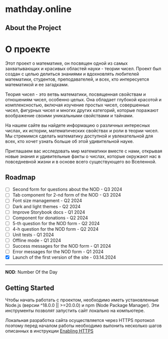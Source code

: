 # mathday.online

## About the Project
# О проекте

Этот проект о математике, он посвящен одной из самых захватывающих и красивых областей науки - теории чисел. Проект был создан с целью делиться знаниями и вдохновлять любителей математики, студентов, преподавателей, и всех, кто интересуется математикой и ее загадками.

Теория чисел - это ветвь математики, посвященная свойствам и отношениям чисел, особенно целых. Она обладает глубокой красотой и комплексностью, включая изучение простых чисел, совершенных чисел, фигурных чисел и многих других категорий, которые поражают воображение своими уникальными свойствами и тайнами.

На нашем сайте вы найдете информацию о различных интересных числах, их истории, математических свойствах и роли в теории чисел. Мы стремимся сделать математику доступной и увлекательной для всех, кто хочет узнать больше об этой удивительной науке.

Приглашаем вас исследовать мир математики вместе с нами, открывая новые знания и удивительные факты о числах, которые окружают нас в повседневной жизни и в основе всего существующего во Вселенной.

## Roadmap

- [ ] Second form for questions about the NOD - Q3 2024
- [ ] Tab component for 2-nd form of the NOD - Q3 2024
- [ ] Font size management - Q2 2024
- [ ] Dark and light themes - Q2 2024
- [ ] Improve Storybook docs - Q1 2024
- [ ] Component for donations - Q2 2024
- [ ] 5-th question for the NOD form - Q2 2024
- [ ] 4-h question for the NOD form - Q2 2024
- [ ] Unit tests - Q1 2024
- [ ] Offline mode - Q1 2024
- [ ] Success messages for the NOD form - Q1 2024
- [ ] Error messages for the NOD form - Q1 2024
- [x] Launch of the first version of the site - 03.14.2024

---

**NOD**: Number Of the Day



## Getting Started

Чтобы начать работать с проектом, необходимо иметь установленные Node.js (версии ^18.0.0 || >=20.0.0) и npm (Node Package Manager). Эти инструменты позволят запустить сайт локально на компьютере.

Локальная разработка сайта осуществляется через HTTPS протокол поэтому перед началом работы необходимо выпонить несколько шагов описанных в инструкции [Enabling HTTPS](https://gist.github.com/volchenokib/c6993cf1c79fef49745cf6e478dc6520)

